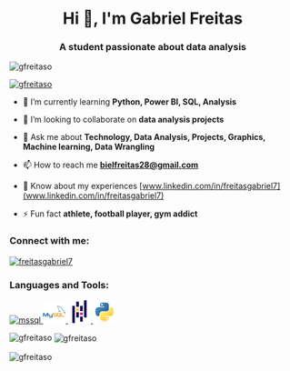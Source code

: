 <h1 align="center">Hi 👋, I'm Gabriel Freitas</h1>
<h3 align="center">A student passionate about data analysis</h3>

<p align="left"> <img src="https://komarev.com/ghpvc/?username=gfreitaso&label=Profile%20views&color=0e75b6&style=flat" alt="gfreitaso" /> </p>

<p align="left"> <a href="https://github.com/ryo-ma/github-profile-trophy"><img src="https://github-profile-trophy.vercel.app/?username=gfreitaso" alt="gfreitaso" /></a> </p>

- 🌱 I’m currently learning **Python, Power BI, SQL, Analysis**

- 👯 I’m looking to collaborate on **data analysis projects**

- 💬 Ask me about **Technology, Data Analysis, Projects, Graphics, Machine learning, Data Wrangling**

- 📫 How to reach me **bielfreitas28@gmail.com**

- 📄 Know about my experiences [www.linkedin.com/in/freitasgabriel7](www.linkedin.com/in/freitasgabriel7)

- ⚡ Fun fact **athlete, football player, gym addict**

<h3 align="left">Connect with me:</h3>
<p align="left">
<a href="https://linkedin.com/in/freitasgabriel7" target="blank"><img align="center" src="https://raw.githubusercontent.com/rahuldkjain/github-profile-readme-generator/master/src/images/icons/Social/linked-in-alt.svg" alt="freitasgabriel7" height="30" width="40" /></a>
</p>

<h3 align="left">Languages and Tools:</h3>
<p align="left"> <a href="https://www.microsoft.com/en-us/sql-server" target="_blank" rel="noreferrer"> <img src="https://www.svgrepo.com/show/303229/microsoft-sql-server-logo.svg" alt="mssql" width="40" height="40"/> </a> <a href="https://www.mysql.com/" target="_blank" rel="noreferrer"> <img src="https://raw.githubusercontent.com/devicons/devicon/master/icons/mysql/mysql-original-wordmark.svg" alt="mysql" width="40" height="40"/> </a> <a href="https://pandas.pydata.org/" target="_blank" rel="noreferrer"> <img src="https://raw.githubusercontent.com/devicons/devicon/2ae2a900d2f041da66e950e4d48052658d850630/icons/pandas/pandas-original.svg" alt="pandas" width="40" height="40"/> </a> <a href="https://www.python.org" target="_blank" rel="noreferrer"> <img src="https://raw.githubusercontent.com/devicons/devicon/master/icons/python/python-original.svg" alt="python" width="40" height="40"/> </a> </p>

<p><img align="left" src="https://github-readme-stats.vercel.app/api/top-langs?username=gfreitaso&show_icons=true&locale=en&layout=compact" alt="gfreitaso" /></p>

<p>&nbsp;<img align="center" src="https://github-readme-stats.vercel.app/api?username=gfreitaso&show_icons=true&locale=en" alt="gfreitaso" /></p>

<p><img align="center" src="https://github-readme-streak-stats.herokuapp.com/?user=gfreitaso&" alt="gfreitaso" /></p>
